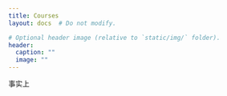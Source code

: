 ```yaml
---
title: Courses
layout: docs  # Do not modify.

# Optional header image (relative to `static/img/` folder).
header:
  caption: ""
  image: ""
---
```


事实上